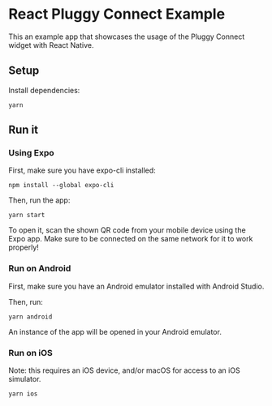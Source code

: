 # React Pluggy Connect Example

This an example app that showcases the usage of the Pluggy Connect widget with React Native.

## Setup

Install dependencies:

```
yarn
```

## Run it

### Using Expo

First, make sure you have expo-cli installed:

```shell
npm install --global expo-cli
```

Then, run the app:

```
yarn start
```

To open it, scan the shown QR code from your mobile device using the Expo app.
Make sure to be connected on the same network for it to work properly!

### Run on Android

First, make sure you have an Android emulator installed with Android Studio.

Then, run:

```shell
yarn android
```

An instance of the app will be opened in your Android emulator.

### Run on iOS

Note: this requires an iOS device, and/or macOS for access to an iOS simulator.

```shell
yarn ios
```
